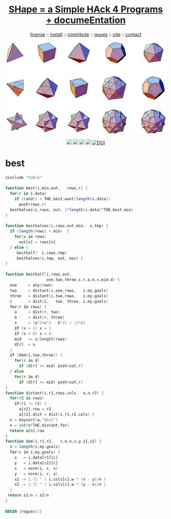 <a name=top>
<h1 align=center>
   <a href="https://github.com/timm/shape/blob/master/README.md#top">
     SHape = a Simple HAck   4   Programs + documeEntation
   </a>
</h1>
<p align=center>
   <a    href="https://github.com/timm/shape/blob/master/LICENSE.md#top">license</a>
   :: <a href="https://github.com/timm/shape/blob/master/INSTALL.md#top">install</a>
   :: <a href="https://github.com/timm/shape/blob/master/CODE_OF_CONDUCT.md#top">contribute</a>
   :: <a href="https://github.com/timm/shape/issues">issues</a>
   :: <a href="https://github.com/timm/shape/blob/master/CITATION.md#top">cite</a>
   :: <a href="https://github.com/timm/shape/blob/master/CONTACT.md#top">contact</a>
</p>
<p align=center>
   <img width=600 src="https://github.com/timm/misc/blob/master/odd/etc/img/solidgallery.gif">
</p>
<p align=center>
   <img src="https://img.shields.io/badge/language-gawk-orange">
   <img src="https://img.shields.io/badge/purpose-ai,se-blueviolet">
   <img src="https://img.shields.io/badge/platform-mac,*nux-informational">
   <a href="https://travis-ci.org/github/timm/shape"> <img src="https://travis-ci.org/timm/shape.svg?branch=master"></a>
   <a href="https://doi.org/10.5281/zenodo.3887420"><img src="https://zenodo.org/badge/DOI/10.5281/zenodo.3887420.svg" alt="DOI"></a>
</p>

# best

```awk
@include "table"

function best(i,min,out,   rows,r) {
  for(r in i.data) 
    if (rand() < THE.best.want/length(i.data)) 
      push(rows,r)
  besthalves(i,rows, out, 2*length(i.data)^THE.best.min)
}

function besthalves(i,rows,out,min,  x,tmp) {
  if (length(rows) < min)  {
    for(x in rows)
      out[x] = rows[x] 
  } else { 
     besthalf(  i,rows,tmp)
     besthalves(i,tmp, out, min) }
}
      
function besthalf(i,rows,out,
                  one,two,three,c,r,a,b,x,mid,d) {
  one     = any(rows)
  two     = distant(i,one,rows,   i.my.goals)
  three   = distant(i,two,rows,   i.my.goals)
  c       = dist(i,   two, three, i.my.goals)
  for(r in rows) {
    a     = dist(r, two)
    b     = dist(r, three)
    x     = (a^2+c^2 - b^2) / (2*c) 
    if (x > 1) x = 1
    if (x < 0) x = 0
    mid   += x/length(rows)
    d[r]  = x
  }
  if (dom(i,two,three)) {
    for(r in d) 
      if (d[r] <= mid) push(out,r)
  } else  
    for(r in d) 
      if (d[r] >= mid) push(out,r)
}
function distant(i,r1,rows,cols,  a,n,r2) {
  for(r2 in rows) 
    if(r1 != r2) {
      a[r2].row = r2
      a[r2].dist = dist(i,r1,r2,cols) }
  n = keysort(a,"dist")
  n = int(n*THE.distant.far)  
  return a[n].row
}
function dom(i,r1,r2,   c,e,n,x,y,s1,s2) {   
  n = length(i.my.goals)
  for(c in i.my.goals) {
    x   = i.data[r1][c]
    y   = i.data[r2][c]
    x   = norm(i, c, x)
    y   = norm(i, c, y)
    s1 -= 2.72 ^ ( i.cols[c].w * (x - y)/n )
    s2 -= 2.72 ^ ( i.cols[c].w * (y - x)/n )
  }
 return s1/n < s2/n
}

BEGIN {rogues()}
